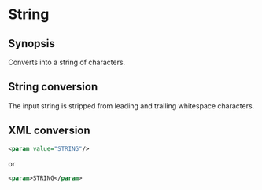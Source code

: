 <h1 class="converter">String</h1>

## Synopsis

Converts into a string of characters.

## String conversion

The input string is stripped from leading and trailing whitespace characters.

## XML conversion



```xml
<param value="STRING"/>
```

or

```xml
<param>STRING</param>
```



